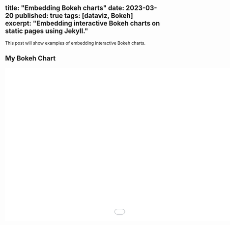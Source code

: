 title: "Embedding Bokeh charts"
date: 2023-03-20
published: true
tags: [dataviz, Bokeh]
excerpt: "Embedding interactive Bokeh charts on static pages using Jekyll."
---

This post will show examples of embedding interactive Bokeh charts.

## My Bokeh Chart

<iframe src="charts/Focuscrime.html" width="1400" height="500" frameborder="0"></iframe>
